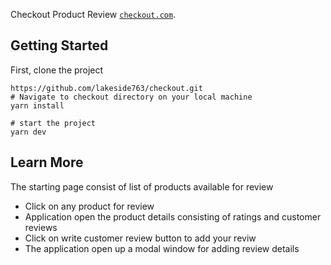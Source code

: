 Checkout Product Review [`checkout.com`](https://checkout-git-feature-app-monitoring-lakeside763-gmailcom.vercel.app).

## Getting Started

First, clone the project

```
https://github.com/lakeside763/checkout.git
# Navigate to checkout directory on your local machine
yarn install
```

```
# start the project
yarn dev
```

## Learn More

The starting page consist of list of products available for review

- Click on any product for review
- Application open the product details consisting of ratings and customer reviews
- Click on write customer review button to add your reviw
- The application open up a modal window for adding review details
